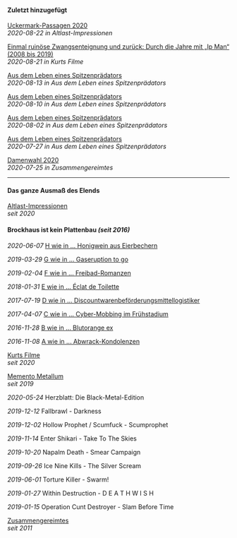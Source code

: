 #### Zuletzt hinzugefügt

[Uckermark-Passagen 2020](alapron.md)<br>
_2020-08-22 in Altlast-Impressionen_

[Einmal ruinöse Zwangsenteignung und zurück: Durch die Jahre mit „Ip Man“ (2008 bis 2019)](kufile.md)<br>
_2020-08-21 in Kurts Filme_

[Aus dem Leben eines Spitzenprädators](adles.md)<br>
_2020-08-13 in Aus dem Leben eines Spitzenprädators_

[Aus dem Leben eines Spitzenprädators](adles.md)<br>
_2020-08-10 in Aus dem Leben eines Spitzenprädators_

[Aus dem Leben eines Spitzenprädators](adles.md)<br>
_2020-08-02 in Aus dem Leben eines Spitzenprädators_

[Aus dem Leben eines Spitzenprädators](adles.md)<br>
_2020-07-27 in Aus dem Leben eines Spitzenprädators_

[Damenwahl 2020](zusates.md)<br>
_2020-07-25 in Zusammengereimtes_

<hr>

#### Das ganze Ausmaß des Elends

[Altlast-Impressionen](alapron.md)<br>
_seit 2020_

#### Brockhaus ist kein Plattenbau _(seit 2016)_

_2020-06-07_ [H wie in ... Honigwein aus Eierbechern](bp.md)

_2019-03-29_ [G wie in ... Gaseruption to go](bp.md)

_2019-02-04_ [F wie in ... Freibad-Romanzen](bp.md)

_2018-01-31_ [E wie in ... Éclat de Toilette](bp.md)

_2017-07-19_ [D wie in ... Discountwarenbeförderungsmittellogistiker](bp.md)

_2017-04-07_ [C wie in ... Cyber-Mobbing im Frühstadium](bp.md)

_2016-11-28_ [B wie in ... Blutorange ex](bp.md)

_2016-11-08_ [A wie in ... Abwrack-Kondolenzen](bp.md)

[Kurts Filme](kufile.md)<br>
_seit 2020_

[Memento Metallum](memmet.md)<br>
_seit 2019_

_2020-05-24_ Herzblatt: Die Black-Metal-Edition

_2019-12-12_ Fallbrawl - Darkness

_2019-12-02_ Hollow Prophet / Scumfuck - Scumprophet

_2019-11-14_ Enter Shikari - Take To The Skies

_2019-10-20_ Napalm Death - Smear Campaign

_2019-09-26_ Ice Nine Kills - The Silver Scream

_2019-06-01_ Torture Killer - Swarm!

_2019-01-27_ Within Destruction - D E A T H W I S H

_2019-01-15_ Operation Cunt Destroyer - Slam Before Time

[Zusammengereimtes](zusates.md)<br>
_seit 2011_
